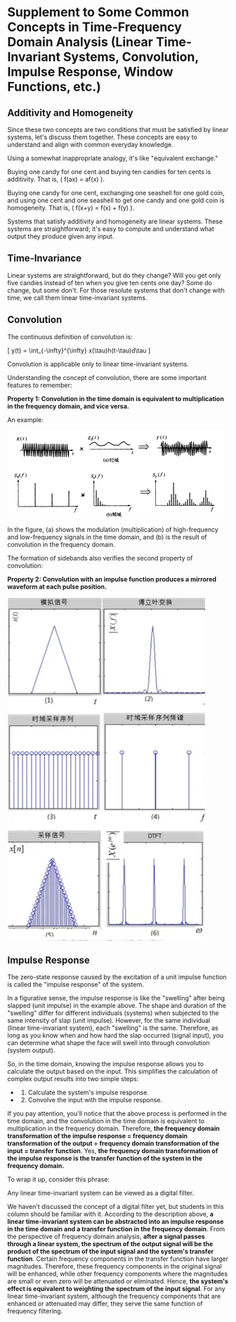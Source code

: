 # Supplement to Some Common Concepts in Time-Frequency Domain Analysis (Linear Time-Invariant Systems, Convolution, Impulse Response, Window Functions, etc.)

## Additivity and Homogeneity

Since these two concepts are two conditions that must be satisfied by linear systems, let's discuss them together. These concepts are easy to understand and align with common everyday knowledge.

Using a somewhat inappropriate analogy, it's like "equivalent exchange."

Buying one candy for one cent and buying ten candies for ten cents is additivity. That is, \( f(ax) = af(x) \).

Buying one candy for one cent, exchanging one seashell for one gold coin, and using one cent and one seashell to get one candy and one gold coin is homogeneity. That is, \( f(x+y) = f(x) + f(y) \).

Systems that satisfy additivity and homogeneity are linear systems. These systems are straightforward; it's easy to compute and understand what output they produce given any input.

## Time-Invariance

Linear systems are straightforward, but do they change? Will you get only five candies instead of ten when you give ten cents one day? Some do change, but some don't. For those resolute systems that don't change with time, we call them linear time-invariant systems.

## Convolution

The continuous definition of convolution is:

\[ y(t) = \int_{-\infty}^{\infty} x(\tau)h(t-\tau)d\tau \]

Convolution is applicable only to linear time-invariant systems.

Understanding the concept of convolution, there are some important features to remember:

**Property 1: Convolution in the time domain is equivalent to multiplication in the frequency domain, and vice versa.**

An example:

![bpd](bpd.png)

In the figure, (a) shows the modulation (multiplication) of high-frequency and low-frequency signals in the time domain, and (b) is the result of convolution in the frequency domain.

The formation of sidebands also verifies the second property of convolution:

**Property 2: Convolution with an impulse function produces a mirrored waveform at each pulse position.**

![illu2](illu2.png)

## Impulse Response

The zero-state response caused by the excitation of a unit impulse function is called the "impulse response" of the system.

In a figurative sense, the impulse response is like the "swelling" after being slapped (unit impulse) in the example above. The shape and duration of the "swelling" differ for different individuals (systems) when subjected to the same intensity of slap (unit impulse). However, for the same individual (linear time-invariant system), each "swelling" is the same. Therefore, as long as you know when and how hard the slap occurred (signal input), you can determine what shape the face will swell into through convolution (system output).

So, in the time domain, knowing the impulse response allows you to calculate the output based on the input. This simplifies the calculation of complex output results into two simple steps:

- 1. Calculate the system's impulse response.
- 2. Convolve the input with the impulse response.

If you pay attention, you'll notice that the above process is performed in the time domain, and the convolution in the time domain is equivalent to multiplication in the frequency domain. Therefore, **the frequency domain transformation of the impulse response = frequency domain transformation of the output ÷ frequency domain transformation of the input = transfer function**. Yes, **the frequency domain transformation of the impulse response is the transfer function of the system in the frequency domain.**

To wrap it up, consider this phrase:

Any linear time-invariant system can be viewed as a digital filter.

We haven't discussed the concept of a digital filter yet, but students in this column should be familiar with it. According to the description above, **a linear time-invariant system can be abstracted into an impulse response in the time domain and a transfer function in the frequency domain**. From the perspective of frequency domain analysis, **after a signal passes through a linear system, the spectrum of the output signal will be the product of the spectrum of the input signal and the system's transfer function**. Certain frequency components in the transfer function have larger magnitudes. Therefore, these frequency components in the original signal will be enhanced, while other frequency components where the magnitudes are small or even zero will be attenuated or eliminated. Hence, **the system's effect is equivalent to weighting the spectrum of the input signal**. For any linear time-invariant system, although the frequency components that are enhanced or attenuated may differ, they serve the same function of frequency filtering.
